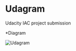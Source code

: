 # Udagram
Udacity IAC project submission

*Diagram

![Udagram](https://user-images.githubusercontent.com/33374159/177011963-9acf0e8a-c0e1-4a6f-9d66-616dc815d14e.png)

